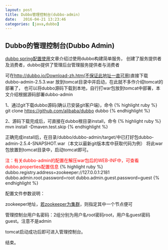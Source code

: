 ```yaml
---
layout: post
title: Dubbo管理控制台(dubbo-admin)
date:   2016-04-21 13:23:46
categories: [java,dubbo]
---
```


## Dubbo的管理控制台(Dubbo Admin)

<a href="/java/2016/04/19/spring-dubbo.html">dubbo spring配置使用</a>文章介绍过使用dubbo构建简单服务，
创建了服务提供者及消费者，dubbo提供了管理后台管理服务提供者与消费者

可在<a href="http://dubbo.io/Download-zh.htm">http://dubbo.io/Download-zh.htm(不保证此地址一直可用)</a>直接下载 dubbo-admin-2.5.3.war 放到tomcat目录中并启动，在此就不多作介绍tomcat的部署了，
也可以将dubbo源码下载到本地，自行打war包放到tomcat中部署，本文介绍根据源码部署dubbo-admin


1、通过git下载dubbo源码(确认已安装git客户端)，命令
{% highlight ruby %}
git clone https://github.com/alibaba/dubbo dubbo
{% endhighlight %}

2、源码下载完成后，可直接在dubbo根目录install，命令
{% highlight ruby %}
mvn install -Dmaven.test.skip
{% endhighlight %}

正确完成install后，在目录/dubbo/dubbo-admin/target/中已打好包dubbo-admin-2.5.4-SNAPSHOT.war（本文以最新git版本库中获取代码为例）
将此war包放置到tomcat目录中，启动tomcat即可。

<font color="red">注：有关dubbo-admin的配置在解压war包后的WEB-INF中，可查看dubbo.properties配置信息</font>
{% highlight ruby %}
dubbo.registry.address=zookeeper://127.0.0.1:2181
dubbo.admin.root.password=root
dubbo.admin.guest.password=guest
{% endhighlight %}

配置文件参数说明：

zookeeper地址，<a href="/java/2016/04/20/zookeeper-cluster.html">若zookeeper为集群</a>，则指定其中一个节点便可

管理控制台用户名密码：2组分别为用户名root密码root，用户名guest密码guest。注意不是admin

tomcat启动成功后即可进入管理控制台。

结束。
